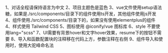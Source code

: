 1、对话全程请保持语言为中文
2、项目主题色是蓝色
3、vue文件使用setup语法糖，如果是./src/components/目录下的组件使用ts开发，其他组件使用js开发
4、组件使用./src/components/目录下的，如果没有使用elementplus的组件
4、样式使用 Tailwind CSS
5、图标使用 @iconify/vue 图标库
6、style 不要使用lang="scss"
7、UI需要有背景hover和文字hover效果，resume下的按钮不需要
8、导入和函数配置块的注释移在代码上方，参数注释在右侧
9、组件导入和使用时，使用大驼峰命名法
